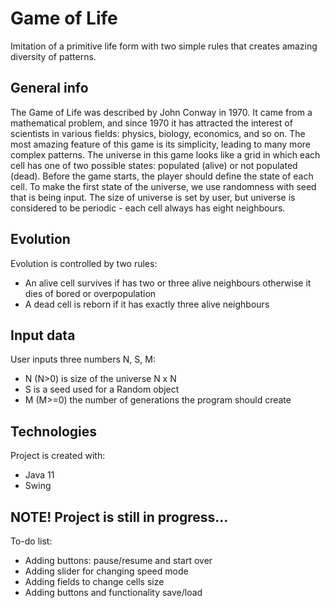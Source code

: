 # Game of Life
Imitation of a primitive life form with two simple rules that creates amazing diversity of patterns.

## General info
The Game of Life was described by John Conway in 1970. It came from a mathematical problem, and since 1970 it has attracted the interest of scientists in various fields: physics, biology, economics, and so on.
The most amazing feature of this game is its simplicity, leading to many more complex patterns. The universe in this game looks like a grid in which each cell has one of two possible states: populated (alive) or not populated (dead).
                                                                                                Before the game starts, the player should define the state of each cell. To make the first state of the universe, we use randomness with seed that is being input.
                                                                                                The size of universe is set by user, but universe is considered to be periodic - each cell always has eight neighbours.
## Evolution
Evolution is controlled by two rules:
* An alive cell survives if has two or three alive neighbours otherwise it dies of bored or overpopulation
* A dead cell is reborn if it has exactly three alive neighbours

## Input data
User inputs three numbers N, S, M:
* N (N>0) is size of the universe N x N
* S is a seed used for a Random object
* M (M>=0) the number of generations the program should create

## Technologies
Project is created with:
* Java 11
* Swing

## NOTE! Project is still in progress...
To-do list:
* Adding buttons: pause/resume and start over
* Adding slider for changing speed mode
* Adding fields to change cells size
* Adding buttons and functionality save/load
